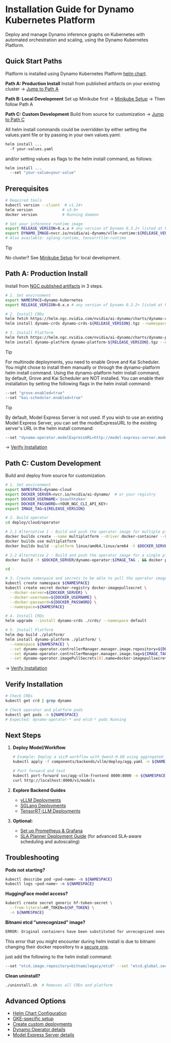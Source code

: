 <!--
SPDX-FileCopyrightText: Copyright (c) 2025 NVIDIA CORPORATION & AFFILIATES. All rights reserved.
SPDX-License-Identifier: Apache-2.0

Licensed under the Apache License, Version 2.0 (the "License");
you may not use this file except in compliance with the License.
You may obtain a copy of the License at

http://www.apache.org/licenses/LICENSE-2.0

Unless required by applicable law or agreed to in writing, software
distributed under the License is distributed on an "AS IS" BASIS,
WITHOUT WARRANTIES OR CONDITIONS OF ANY KIND, either express or implied.
See the License for the specific language governing permissions and
limitations under the License.
-->

# Installation Guide for Dynamo Kubernetes Platform

Deploy and manage Dynamo inference graphs on Kubernetes with automated orchestration and scaling, using the Dynamo Kubernetes Platform.

## Quick Start Paths

Platform is installed using Dynamo Kubernetes Platform [helm chart](/deploy/cloud/helm/platform/README.md).

**Path A: Production Install**
Install from published artifacts on your existing cluster → [Jump to Path A](#path-a-production-install)

**Path B: Local Development**
Set up Minikube first → [Minikube Setup](minikube.md) → Then follow Path A

**Path C: Custom Development**
Build from source for customization → [Jump to Path C](#path-c-custom-development)

All helm install commands could be overridden by either setting the values.yaml file or by passing in your own values.yaml:

```bash
helm install ...
  -f your-values.yaml
```

and/or setting values as flags to the helm install command, as follows:

```bash
helm install ...
  --set "your-value=your-value"
```

## Prerequisites

```bash
# Required tools
kubectl version --client  # v1.24+
helm version             # v3.0+
docker version           # Running daemon

# Set your inference runtime image
export RELEASE_VERSION=0.x.x # any version of Dynamo 0.3.2+ listed at https://github.com/ai-dynamo/dynamo/releases
export DYNAMO_IMAGE=nvcr.io/nvidia/ai-dynamo/vllm-runtime:${RELEASE_VERSION}
# Also available: sglang-runtime, tensorrtllm-runtime
```

> [!TIP]
> No cluster? See [Minikube Setup](minikube.md) for local development.

## Path A: Production Install

Install from [NGC published artifacts](https://catalog.ngc.nvidia.com/orgs/nvidia/teams/ai-dynamo/collections/ai-dynamo/artifacts) in 3 steps.

```bash
# 1. Set environment
export NAMESPACE=dynamo-kubernetes
export RELEASE_VERSION=0.x.x # any version of Dynamo 0.3.2+ listed at https://github.com/ai-dynamo/dynamo/releases

# 2. Install CRDs
helm fetch https://helm.ngc.nvidia.com/nvidia/ai-dynamo/charts/dynamo-crds-${RELEASE_VERSION}.tgz
helm install dynamo-crds dynamo-crds-${RELEASE_VERSION}.tgz --namespace default

# 3. Install Platform
helm fetch https://helm.ngc.nvidia.com/nvidia/ai-dynamo/charts/dynamo-platform-${RELEASE_VERSION}.tgz
helm install dynamo-platform dynamo-platform-${RELEASE_VERSION}.tgz --namespace ${NAMESPACE} --create-namespace
```

> [!TIP]
> For multinode deployments, you need to enable Grove and Kai Scheduler.
> You might chose to install them manually or through the dynamo-platform helm install command.
> Using the dynamo-platform helm install command, by default, Grove and Kai Scheduler are NOT installed. You can enable their installation by setting the following flags in the helm install command:

```bash
--set "grove.enabled=true"
--set "kai-scheduler.enabled=true"
```

> [!TIP]
> By default, Model Express Server is not used.
> If you wish to use an existing Model Express Server, you can set the modelExpressURL to the existing server's URL in the helm install command:

```bash
--set "dynamo-operator.modelExpressURL=http://model-express-server.model-express.svc.cluster.local:8080"
```


→ [Verify Installation](#verify-installation)

## Path C: Custom Development

Build and deploy from source for customization.

```bash
# 1. Set environment
export NAMESPACE=dynamo-cloud
export DOCKER_SERVER=nvcr.io/nvidia/ai-dynamo/  # or your registry
export DOCKER_USERNAME='$oauthtoken'
export DOCKER_PASSWORD=<YOUR_NGC_CLI_API_KEY>
export IMAGE_TAG=${RELEASE_VERSION}

# 2. Build operator
cd deploy/cloud/operator

# 2.1 Alternative 1 : Build and push the operator image for multiple platforms
docker buildx create --name multiplatform --driver docker-container --bootstrap
docker buildx use multiplatform
docker buildx build --platform linux/amd64,linux/arm64 -t $DOCKER_SERVER/dynamo-operator:$IMAGE_TAG --push .

# 2.2 Alternative 2 : Build and push the operator image for a single platform
docker build -t $DOCKER_SERVER/dynamo-operator:$IMAGE_TAG . && docker push $DOCKER_SERVER/dynamo-operator:$IMAGE_TAG

cd -

# 3. Create namespace and secrets to be able to pull the operator image (only needed if you pushed the operator image to a private registry)
kubectl create namespace ${NAMESPACE}
kubectl create secret docker-registry docker-imagepullsecret \
  --docker-server=${DOCKER_SERVER} \
  --docker-username=${DOCKER_USERNAME} \
  --docker-password=${DOCKER_PASSWORD} \
  --namespace=${NAMESPACE}

# 4. Install CRDs
helm upgrade --install dynamo-crds ./crds/ --namespace default

# 5. Install Platform
helm dep build ./platform/
helm install dynamo-platform ./platform/ \
  --namespace ${NAMESPACE} \
  --set dynamo-operator.controllerManager.manager.image.repository=${DOCKER_SERVER}/dynamo-operator \
  --set dynamo-operator.controllerManager.manager.image.tag=${IMAGE_TAG} \
  --set dynamo-operator.imagePullSecrets[0].name=docker-imagepullsecret
```

→ [Verify Installation](#verify-installation)

## Verify Installation

```bash
# Check CRDs
kubectl get crd | grep dynamo

# Check operator and platform pods
kubectl get pods -n ${NAMESPACE}
# Expected: dynamo-operator-* and etcd-* pods Running
```

## Next Steps

1. **Deploy Model/Workflow**
   ```bash
   # Example: Deploy a vLLM workflow with Qwen3-0.6B using aggregated serving
   kubectl apply -f components/backends/vllm/deploy/agg.yaml -n ${NAMESPACE}

   # Port forward and test
   kubectl port-forward svc/agg-vllm-frontend 8000:8000 -n ${NAMESPACE}
   curl http://localhost:8000/v1/models
   ```

2. **Explore Backend Guides**
   - [vLLM Deployments](/components/backends/vllm/deploy/README.md)
   - [SGLang Deployments](/components/backends/sglang/deploy/README.md)
   - [TensorRT-LLM Deployments](/components/backends/trtllm/deploy/README.md)

3. **Optional:**
   - [Set up Prometheus & Grafana](metrics.md)
   - [SLA Planner Deployment Guide](sla_planner_deployment.md) (for advanced SLA-aware scheduling and autoscaling)

## Troubleshooting

**Pods not starting?**
```bash
kubectl describe pod <pod-name> -n ${NAMESPACE}
kubectl logs <pod-name> -n ${NAMESPACE}
```

**HuggingFace model access?**
```bash
kubectl create secret generic hf-token-secret \
  --from-literal=HF_TOKEN=${HF_TOKEN} \
  -n ${NAMESPACE}
```

**Bitnami etcd "unrecognized" image?**

```bash
ERROR: Original containers have been substituted for unrecognized ones. Deploying this chart with non-standard containers is likely to cause degraded security and performance, broken chart features, and missing environment variables.
```
This error that you might encounter during helm install is due to bitnami changing their docker repository to a [secure one](https://github.com/bitnami/charts/tree/main/bitnami/etcd#%EF%B8%8F-important-notice-upcoming-changes-to-the-bitnami-catalog).

just add the following to the helm install command:
```bash
--set "etcd.image.repository=bitnamilegacy/etcd" --set "etcd.global.security.allowInsecureImages=true"
```

**Clean uninstall?**
```bash
./uninstall.sh  # Removes all CRDs and platform
```

## Advanced Options

- [Helm Chart Configuration](/deploy/cloud/helm/platform/README.md)
- [GKE-specific setup](gke_setup.md)
- [Create custom deployments](create_deployment.md)
- [Dynamo Operator details](dynamo_operator.md)
- [Model Express Server details](https://github.com/ai-dynamo/modelexpress)
